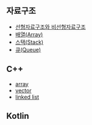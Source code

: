 ## 자료구조

* [선형자료구조와 비선형자료구조](https://velog.io/@kang9366/선형자료구조와-비선형자료구조)
* [배열(Array)](https://velog.io/@kang9366/자료구조-배열Array)
* [스택(Stack)](https://velog.io/@kang9366/자료구조-스택Stack)
* [큐(Queue)](https://velog.io/@kang9366/자료구조-큐Queue)


## C++
* [array]()
* [vector]()
* [linked list]()

## Kotlin



